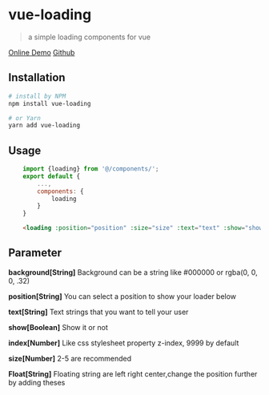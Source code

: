 # vue-loading

> a simple loading components for vue

[Online Demo](https://virskor.github.io/vue-loading/)
[Github](https://github.com/virskor/vue-loading.git)

## Installation

``` bash
# install by NPM
npm install vue-loading

# or Yarn
yarn add vue-loading
```

## Usage

``` js
    import {loading} from '@/components/';
    export default {
        ...,
        components: {
            loading
        }
    }
```

``` html
    <loading :position="position" :size="size" :text="text" :show="show"></loading>
```

## Parameter

<p><b>background[String]</b> Background can be a string like #000000 or rgba(0, 0, 0, .32)</p>
<p><b>position[String]</b> You can select a position to show your loader below</p>
<p><b>text[String]</b> Text strings that you want to tell your user</p>
<p><b>show[Boolean]</b> Show it or not</p>
<p><b>index[Number]</b> Like css stylesheet property z-index, 9999 by default</p>
<p><b>size[Number]</b> 2-5 are recommended</p>
<p><b>Float[String]</b> Floating string are left right center,change the position further by adding theses</p>